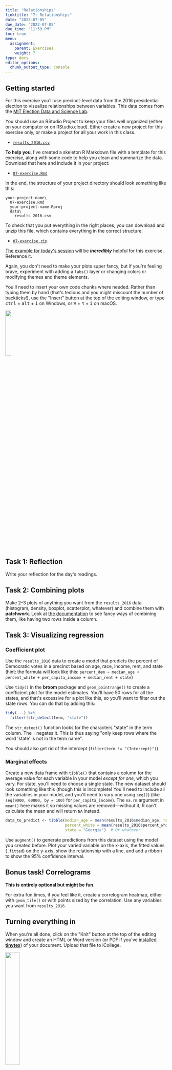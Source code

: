 ```yaml
---
title: "Relationships"
linktitle: "7: Relationships"
date: "2022-07-05"
due_date: "2022-07-05"
due_time: "11:59 PM"
toc: true
menu:
  assignment:
    parent: Exercises
    weight: 7
type: docs
editor_options: 
  chunk_output_type: console
---
```


## Getting started

For this exercise you'll use precinct-level data from the 2016 presidential election to visualize relationships between variables. This data comes from the [MIT Election Data and Science Lab](https://dataverse.harvard.edu/dataset.xhtml?persistentId=doi:10.7910/DVN/VOQCHQ).

You should use an RStudio Project to keep your files well organized (either on your computer or on RStudio.cloud). Either create a new project for this exercise only, or make a project for all your work in this class.

- [<i class="fas fa-file-csv"></i> `results_2016.csv`](/projects/07-exercise/data/results_2016.csv)

**To help you**, I've created a skeleton R Markdown file with a template for this exercise, along with some code to help you clean and summarize the data. Download that here and include it in your project:

- [<i class="fab fa-r-project"></i> `07-exercise.Rmd`](/projects/07-exercise/07-exercise.Rmd)

In the end, the structure of your project directory should look something like this:

```text
your-project-name\
  07-exercise.Rmd
  your-project-name.Rproj
  data\
    results_2016.csv
```

To check that you put everything in the right places, you can download and unzip this file, which contains everything in the correct structure:

- [<i class="fas fa-file-archive"></i> `07-exercise.zip`](/projects/07-exercise.zip)

[The example for today's session](/example/07-example/) will be ***incredibly*** helpful for this exercise. Reference it.

Again, you don't need to make your plots super fancy, but if you're feeling brave, experiment with adding a `labs()` layer or changing colors or modifying themes and theme elements.

You'll need to insert your own code chunks where needed. Rather than typing them by hand (that's tedious and you might miscount the number of backticks!), use the "Insert" button at the top of the editing window, or type <kbd>ctrl</kbd> + <kbd>alt</kbd> + <kbd>i</kbd> on Windows, or <kbd>⌘</kbd> + <kbd>⌥</kbd> + <kbd>i</kbd> on macOS.

<img src="../../../../../../../img/assignments/insert-chunk-button.png" width="19%" />

## Task 1: Reflection

Write your reflection for the day's readings.


## Task 2: Combining plots

Make 2–3 plots of anything you want from the `results_2016` data (histogram, density, boxplot, scatterplot, whatever) and combine them with **patchwork**. Look at [the documentation](https://patchwork.data-imaginist.com/articles/guides/assembly.html) to see fancy ways of combining them, like having two rows inside a column.


## Task 3: Visualizing regression

### Coefficient plot

Use the `results_2016` data to create a model that predicts the percent of Democratic votes in a precinct based on age, race, income, rent, and state (hint: the formula will look like this: `percent_dem ~ median_age + percent_white + per_capita_income + median_rent + state`)

Use `tidy()` in the **broom** package and `geom_pointrange()` to create a coefficient plot for the model estimates. You'll have 50 rows for all the states, and that's excessive for a plot like this, so you'll want to filter out the state rows. You can do that by adding this:


```r
tidy(...) %>%
  filter(!str_detect(term, "state"))
```

The `str_detect()` function looks for the characters "state" in the term column. The `!` negates it. This is thus saying "only keep rows where the word 'state' is not in the term name".

You should also get rid of the intercept (`filter(term != "(Intercept)")`).

### Marginal effects

Create a new data frame with `tibble()` that contains a column for the average value for each variable in your model *except for one*, which you vary. For state, you'll need to choose a single state. The new dataset should look something like this (though this is incomplete! You'll need to include all the variables in your model, and you'll need to vary one using `seq()`) (like `seq(9000, 60000, by = 100)` for `per_capita_income`). The `na.rm` argument in `mean()` here makes it so missing values are removed—without it, R can't calculate the mean and will return `NA` instead.


```r
data_to_predict <- tibble(median_age = mean(results_2016$median_age, na.rm = TRUE),
                          percent_white = mean(results_2016$percent_white,  na.rm = TRUE),
                          state = "Georgia")  # Or whatever
```

Use `augment()` to generate predictions from this dataset using the model you created before. Plot your varied variable on the x-axis, the fitted values (`.fitted`) on the y-axis, show the relationship with a line, and add a ribbon to show the 95% confidence interval.


## Bonus task! Correlograms

**This is entirely optional but might be fun.**

For extra fun times, if you feel like it, create a correlogram heatmap, either with `geom_tile()` or with points sized by the correlation. Use any variables you want from `results_2016`.


## Turning everything in

When you're all done, click on the "Knit" button at the top of the editing window and create an HTML or Word version (or PDF if you've [installed **tinytex**](/resource/install/#install-tinytex)) of your document. Upload that file to iCollege.

<img src="../../../../../../../img/assignments/knit-button.png" width="30%" />
